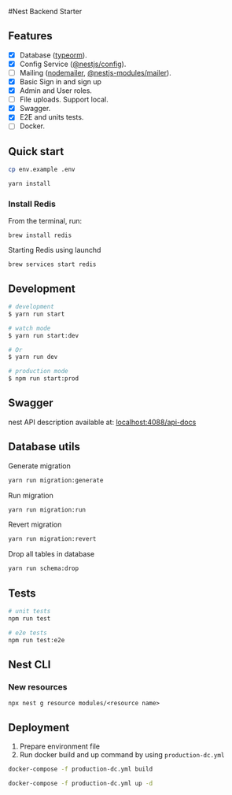 #Nest Backend Starter

## Features

- [x] Database ([typeorm](https://typeorm.io/)).
- [x] Config Service ([@nestjs/config](https://www.npmjs.com/package/@nestjs/config)).
- [ ] Mailing ([nodemailer](https://www.npmjs.com/package/nodemailer), [@nestjs-modules/mailer](https://www.npmjs.com/package/@nestjs-modules/mailer)).
- [x] Basic Sign in and sign up
- [x] Admin and User roles.
- [ ] File uploads. Support local.
- [x] Swagger.
- [x] E2E and units tests.
- [ ] Docker.

## Quick start

```bash
cp env.example .env

yarn install
```

### Install Redis

From the terminal, run:

```
brew install redis
```

Starting Redis using launchd

```
brew services start redis
```

## Development

```bash
# development
$ yarn run start

# watch mode
$ yarn run start:dev

# Or
$ yarn run dev

# production mode
$ npm run start:prod
```

## Swagger

nest API description available at: [localhost:4088/api-docs](http://localhost:4088/api-docs)

## Database utils

Generate migration

```bash
yarn run migration:generate
```

Run migration

```bash
yarn run migration:run
```

Revert migration

```bash
yarn run migration:revert
```

Drop all tables in database

```bash
yarn run schema:drop
```

## Tests

```bash
# unit tests
npm run test

# e2e tests
npm run test:e2e
```

## Nest CLI

### New resources

```
npx nest g resource modules/<resource name>
```


## Deployment


1. Prepare environment file
2. Run docker build and up command by using `production-dc.yml`


```bash
docker-compose -f production-dc.yml build

docker-compose -f production-dc.yml up -d
```

